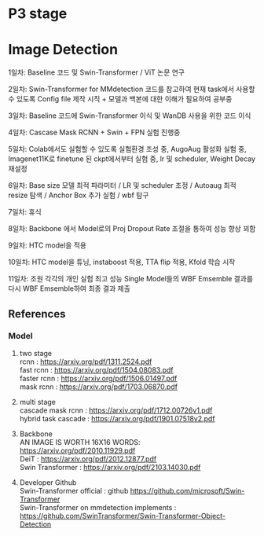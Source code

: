 # P3 stage  
# Image Detection
  
1일차: Baseline 코드 및 Swin-Transformer / ViT 논문 연구  
  
2일차: Swin-Transformer for MMdetection 코드를 참고하여 현재 task에서 사용할 수 있도록 Config file 제작 시직 + 모델과 백본에 대한 이해가 필요하여 공부중  
  
3일차: Baseline 코드에 Swin-Transformer 이식 및 WanDB 사용을 위한 코드 이식  
  
4일차: Cascase Mask RCNN + Swin + FPN 실험 진행중    
  
5일차: Colab에서도 실험할 수 있도록 실험환경 조성 중, AugoAug 활성화 실험 중, Imagenet11K로 finetune 된 ckpt에서부터 실험 중, lr 및 scheduler, Weight Decay 재설정    
  
6일차: Base size 모델 최적 파라미터 / LR 및 scheduler 조정 / Autoaug 최적 resize 탐색 / Anchor Box 추가 실험 / wbf 탐구   
  
7일차: 휴식    
  
8일차: Backbone 에서 Model로의 Proj Dropout Rate 조절을 통하여 성능 향상 꾀함  
  
9일차: HTC model을 적용   
  
10일차: HTC model을 튜닝, instaboost 적용, TTA flip 적용, Kfold 학습 시작   
  
11일차: 조원 각각의 개인 실험 최고 성능 Single Model들의 WBF Emsemble 결과를 다시 WBF Emsemble하여 최종 결과 제출  
  
## References  
  
### Model  

1. two stage  
rcnn : https://arxiv.org/pdf/1311.2524.pdf  
fast rcnn : https://arxiv.org/pdf/1504.08083.pdf  
faster rcnn : https://arxiv.org/pdf/1506.01497.pdf  
mask rcnn : https://arxiv.org/pdf/1703.06870.pdf  
  
2. multi stage     
cascade mask rcnn : https://arxiv.org/pdf/1712.00726v1.pdf  
hybrid task cascade : https://arxiv.org/pdf/1901.07518v2.pdf  
  
3. Backbone  
AN IMAGE IS WORTH 16X16 WORDS: https://arxiv.org/pdf/2010.11929.pdf    
DeiT : https://arxiv.org/pdf/2012.12877.pdf     
Swin Transformer : https://arxiv.org/pdf/2103.14030.pdf     
  
4. Developer Github  
Swin-Transformer official : github https://github.com/microsoft/Swin-Transformer      
Swin-Transformer on mmdetection implements : https://github.com/SwinTransformer/Swin-Transformer-Object-Detection     
  
